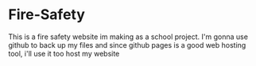 # Fire-Safety

This is a fire safety website im making as a school project. I'm gonna use github to back up my files and since github pages is a good web hosting tool, i'll use it too host my website

